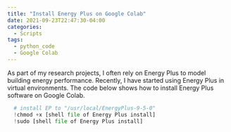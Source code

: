 ```yaml
---
title: "Install Energy Plus on Google Colab"
date: 2021-09-23T22:47:30-04:00
categories:
  - Scripts
tags:
  - python_code
  - Google Colab
---
```

As part of my research projects, I often rely on Energy Plus to model building energy performance. Recently, I have started using Energy Plus in virtual environments. The code below shows how to install Energy Plus software on Google Colab. 

```python
  # install EP to "/usr/local/EnergyPlus-9-5-0"
  !chmod +x [shell file of Energy Plus install]
  !sudo [shell file of Energy Plus install]
```

